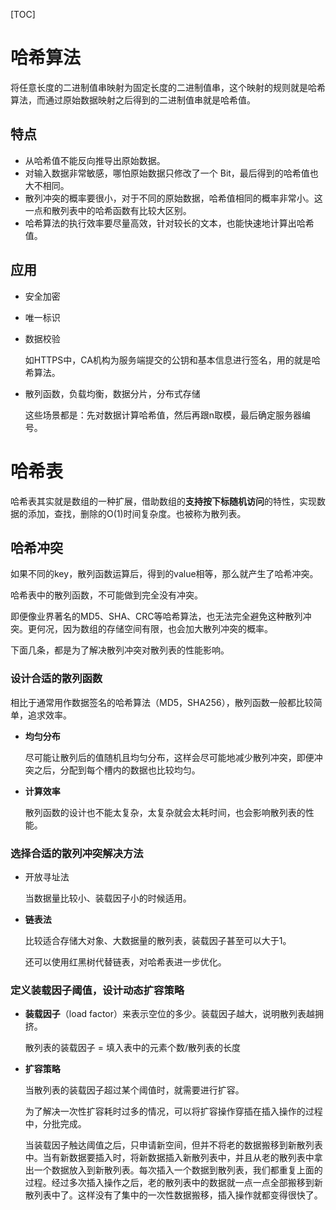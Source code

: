 [TOC]

# 哈希算法

将任意长度的二进制值串映射为固定长度的二进制值串，这个映射的规则就是哈希算法，而通过原始数据映射之后得到的二进制值串就是哈希值。

## 特点

- 从哈希值不能反向推导出原始数据。
- 对输入数据非常敏感，哪怕原始数据只修改了一个 Bit，最后得到的哈希值也大不相同。
- 散列冲突的概率要很小，对于不同的原始数据，哈希值相同的概率非常小。这一点和散列表中的哈希函数有比较大区别。
- 哈希算法的执行效率要尽量高效，针对较长的文本，也能快速地计算出哈希值。



## 应用

- 安全加密

- 唯一标识

- 数据校验

  如HTTPS中，CA机构为服务端提交的公钥和基本信息进行签名，用的就是哈希算法。

- 散列函数，负载均衡，数据分片，分布式存储

  这些场景都是：先对数据计算哈希值，然后再跟n取模，最后确定服务器编号。



# 哈希表

哈希表其实就是数组的一种扩展，借助数组的**支持按下标随机访问**的特性，实现数据的添加，查找，删除的O(1)时间复杂度。也被称为散列表。

## 哈希冲突

如果不同的key，散列函数运算后，得到的value相等，那么就产生了哈希冲突。

哈希表中的散列函数，不可能做到完全没有冲突。

即便像业界著名的MD5、SHA、CRC等哈希算法，也无法完全避免这种散列冲突。更何况，因为数组的存储空间有限，也会加大散列冲突的概率。

下面几条，都是为了解决散列冲突对散列表的性能影响。

### 设计合适的散列函数

相比于通常用作数据签名的哈希算法（MD5，SHA256），散列函数一般都比较简单，追求效率。

- **均匀分布**

  尽可能让散列后的值随机且均匀分布，这样会尽可能地减少散列冲突，即便冲突之后，分配到每个槽内的数据也比较均匀。

- **计算效率**

  散列函数的设计也不能太复杂，太复杂就会太耗时间，也会影响散列表的性能。

### 选择合适的散列冲突解决方法

- 开放寻址法

  当数据量比较小、装载因子小的时候适用。

- **链表法**

  比较适合存储大对象、大数据量的散列表，装载因子甚至可以大于1。

  还可以使用红黑树代替链表，对哈希表进一步优化。

### 定义装载因子阈值，设计动态扩容策略

- **装载因子**（load factor）来表示空位的多少。装载因子越大，说明散列表越拥挤。

  散列表的装载因子 = 填入表中的元素个数/散列表的长度

- **扩容策略**

  当散列表的装载因子超过某个阈值时，就需要进行扩容。

  为了解决一次性扩容耗时过多的情况，可以将扩容操作穿插在插入操作的过程中，分批完成。

  当装载因子触达阈值之后，只申请新空间，但并不将老的数据搬移到新散列表中。当有新数据要插入时，将新数据插入新散列表中，并且从老的散列表中拿出一个数据放入到新散列表。每次插入一个数据到散列表，我们都重复上面的过程。经过多次插入操作之后，老的散列表中的数据就一点一点全部搬移到新散列表中了。这样没有了集中的一次性数据搬移，插入操作就都变得很快了。

